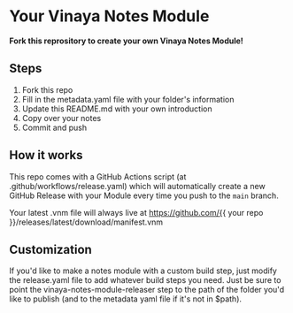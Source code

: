 # Your Vinaya Notes Module

**Fork this reprository to create your own Vinaya Notes Module!**

## Steps

1. Fork this repo
2. Fill in the metadata.yaml file with your folder's information
3. Update this README.md with your own introduction
4. Copy over your notes
5. Commit and push

## How it works

This repo comes with a GitHub Actions script (at .github/workflows/release.yaml)
which will automatically create a new GitHub Release with your Module every time
you push to the `main` branch.

Your latest .vnm file will always live at https://github.com/{{ your repo }}/releases/latest/download/manifest.vnm

## Customization

If you'd like to make a notes module with a custom build step, just modify the release.yaml file to add whatever build steps you need.
Just be sure to point the vinaya-notes-module-releaser step to the path of the folder you'd like to publish (and to the metadata yaml file if it's not in $path).

